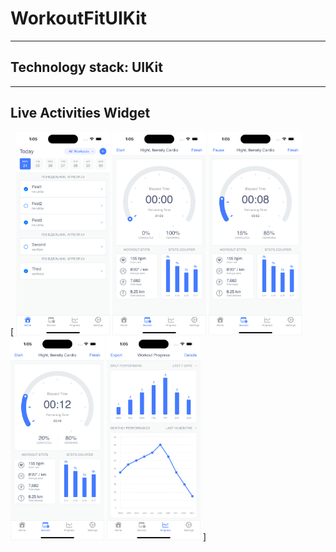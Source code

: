 # WorkoutFitUIKit

---
## Technology stack: UIKit
---

## Live Activities Widget

[
<img src="https://github.com/MikkiWhiteDove/WorkoutFitUIKit/blob/main/Screens/Simulator%20Screen%20Shot%20-%20iPhone%2014%20Pro%20-%202023-04-24%20at%2013.05.15.png" width="150" hedth="300">
<img src="https://github.com/MikkiWhiteDove/WorkoutFitUIKit/blob/main/Screens/Simulator%20Screen%20Shot%20-%20iPhone%2014%20Pro%20-%202023-04-24%20at%2013.05.24.png" width="150" hedth="300">
<img src="https://github.com/MikkiWhiteDove/WorkoutFitUIKit/blob/main/Screens/Simulator%20Screen%20Shot%20-%20iPhone%2014%20Pro%20-%202023-04-24%20at%2013.05.38.png" width="150" hedth="300">
<img src="https://github.com/MikkiWhiteDove/WorkoutFitUIKit/blob/main/Screens/Simulator%20Screen%20Shot%20-%20iPhone%2014%20Pro%20-%202023-04-24%20at%2013.05.47.png" width="150" hedth="300">
<img src="https://github.com/MikkiWhiteDove/WorkoutFitUIKit/blob/main/Screens/Simulator%20Screen%20Shot%20-%20iPhone%2014%20Pro%20-%202023-04-24%20at%2013.05.59.png" width="150" hedth="300">
]
